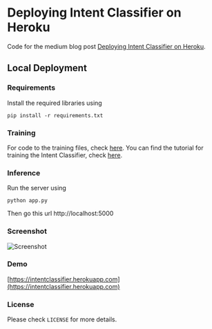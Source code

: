 # Deploying Intent Classifier on Heroku

Code for the medium blog post [Deploying Intent Classifier on Heroku](https://medium.com/analytics-vidhya/deploying-intent-classifier-on-heroku-a784c22a29fe).

## Local Deployment
### Requirements

Install the required libraries using

`pip install -r requirements.txt`

### Training
For code to the training files, check [here](https://github.com/horizons-ml/intent-classifier).
You can find the tutorial for training the Intent Classifier, check [here](https://medium.com/analytics-vidhya/creating-your-own-intent-classifier-b86e000a4926).

### Inference
Run the server using

`python app.py`

Then go this url
http://localhost:5000

### Screenshot
![Screenshot](https://github.com/horizons-ml/heroku-intent-classifier-deployment/raw/main/images/screenshot.PNG)

### Demo
[https://intentclassifier.herokuapp.com](https://intentclassifier.herokuapp.com)

### License
Please check `LICENSE` for more details.
